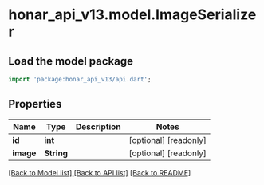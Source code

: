 # honar_api_v13.model.ImageSerializer

## Load the model package
```dart
import 'package:honar_api_v13/api.dart';
```

## Properties
Name | Type | Description | Notes
------------ | ------------- | ------------- | -------------
**id** | **int** |  | [optional] [readonly] 
**image** | **String** |  | [optional] [readonly] 

[[Back to Model list]](../README.md#documentation-for-models) [[Back to API list]](../README.md#documentation-for-api-endpoints) [[Back to README]](../README.md)


